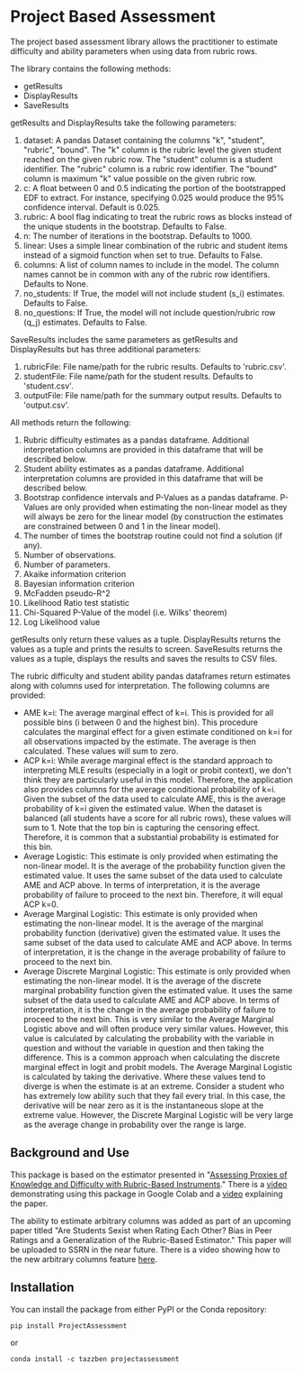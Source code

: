 # Project Based Assessment 

The project based assessment library allows the practitioner to estimate difficulty and ability parameters when using data from rubric rows. 

The library contains the following methods:

* getResults
* DisplayResults
* SaveResults

getResults and DisplayResults take the following parameters: 

1. dataset: A pandas Dataset containing the columns "k", "student", "rubric", "bound".  The "k" column is the rubric level the given student reached on the given rubric row. The "student" column is a student identifier. The "rubric" column is a rubric row identifier. The "bound" column is maximum "k" value possible on the given rubric row.
2. c: A float between 0 and 0.5 indicating the portion of the bootstrapped EDF to extract.  For instance, specifying 0.025 would produce the 95% confidence interval. Default is 0.025.
3. rubric: A bool flag indicating to treat the rubric rows as blocks instead of the unique students in the bootstrap.  Defaults to False.
4. n: The number of iterations in the bootstrap.  Defaults to 1000.
5. linear: Uses a simple linear combination of the rubric and student items instead of a sigmoid function when set to true.  Defaults to False.
6. columns: A list of column names to include in the model. The column names cannot be in common with any of the rubric row identifiers. Defaults to None.
7. no_students: If True, the model will not include student (s_i) estimates.  Defaults to False.
8. no_questions: If True, the model will not include question/rubric row (q_j) estimates.  Defaults to False.

SaveResults includes the same parameters as getResults and DisplayResults but has three additional parameters: 

1. rubricFile: File name/path for the rubric results.  Defaults to 'rubric.csv'.
2. studentFile: File name/path for the student results.  Defaults to 'student.csv'.
3. outputFile: File name/path for the summary output results.  Defaults to 'output.csv'.

All methods return the following:

1. Rubric difficulty estimates as a pandas dataframe. Additional interpretation columns are provided in this dataframe that will be described below.
2. Student ability estimates as a pandas dataframe.  Additional interpretation columns are provided in this dataframe that will be described below.
3. Bootstrap confidence intervals and P-Values as a pandas dataframe. P-Values are only provided when estimating the non-linear model as they will always be zero for the linear model (by construction the estimates are constrained between 0 and 1 in the linear model).
4. The number of times the bootstrap routine could not find a solution (if any).
5. Number of observations.
6. Number of parameters.
7. Akaike information criterion
8. Bayesian information criterion
9. McFadden pseudo-R^2
10. Likelihood Ratio test statistic
11. Chi-Squared P-Value of the model (i.e. Wilks' theorem)
12. Log Likelihood value

getResults only return these values as a tuple.  DisplayResults returns the values as a tuple and prints the results to screen.  SaveResults returns the values as a tuple, displays the results and saves the results to CSV files.

The rubric difficulty and student ability pandas dataframes return estimates along with columns used for interpretation.  The following columns are provided: 

* AME k=i: The average marginal effect of k=i.  This is provided for all possible bins (i between 0 and the highest bin).  This procedure calculates the marginal effect for a given estimate conditioned on k=i for all observations impacted by the estimate.  The average is then calculated. These values will sum to zero.
* ACP k=i: While average marginal effect is the standard approach to interpreting MLE results (especially in a logit or probit context), we don't think they are particularly useful in this model.  Therefore, the application also provides columns for the average conditional probability of k=i.  Given the subset of the data used to calculate AME, this is the average probability of k=i given the estimated value.  When the dataset is balanced (all students have a score for all rubric rows), these values will sum to 1.  Note that the top bin is capturing the censoring effect. Therefore, it is common that a substantial probability is estimated for this bin.
* Average Logistic: This estimate is only provided when estimating the non-linear model.  It is the average of the probability function given the estimated value.  It uses the same subset of the data used to calculate AME and ACP above.  In terms of interpretation, it is the average probability of failure to proceed to the next bin.  Therefore, it will equal ACP k=0.
* Average Marginal Logistic: This estimate is only provided when estimating the non-linear model.  It is the average of the marginal probability function (derivative) given the estimated value.  It uses the same subset of the data used to calculate AME and ACP above.  In terms of interpretation, it is the change in the average probability of failure to proceed to the next bin.
* Average Discrete Marginal Logistic: This estimate is only provided when estimating the non-linear model.  It is the average of the discrete marginal probability function given the estimated value.  It uses the same subset of the data used to calculate AME and ACP above.  In terms of interpretation, it is the change in the average probability of failure to proceed to the next bin.  This is very similar to the Average Marginal Logistic above and will often produce very similar values.  However, this value is calculated by calculating the probability with the variable in question and without the variable in question and then taking the difference.  This is a common approach when calculating the discrete marginal effect in logit and probit models.  The Average Marginal Logistic is calculated by taking the derivative. Where these values tend to diverge is when the estimate is at an extreme.  Consider a student who has extremely low ability such that they fail every trial.  In this case, the derivative will be near zero as it is the instantaneous slope at the extreme value.  However, the Discrete Marginal Logistic will be very large as the average change in probability over the range is large.  

## Background and Use

This package is based on the estimator presented in "[Assessing Proxies of Knowledge and Difficulty with Rubric-Based Instruments](https://doi.org/10.1002/soej.12658)."  There is a [video](https://vimeo.com/735183858) demonstrating using this package in Google Colab and a [video](https://vimeo.com/756447388) explaining the paper.   

The ability to estimate arbitrary columns was added as part of an upcoming paper titled "Are Students Sexist when Rating Each Other? Bias in Peer Ratings and a Generalization of the Rubric-Based Estimator." This paper will be uploaded to SSRN in the near future. There is a video showing how to the new arbitrary columns feature [here](https://vimeo.com/941262859).

## Installation

You can install the package from either PyPI or the Conda repository:

```console
pip install ProjectAssessment
```
or

```console
conda install -c tazzben projectassessment
```
    